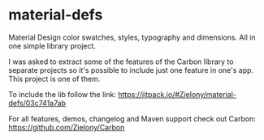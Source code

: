 # material-defs
Material Design color swatches, styles, typography and dimensions. All in one simple library project.

I was asked to extract some of the features of the Carbon library to separate projects so it's possible to include just one feature in one's app. This project is one of them. 

To include the lib follow the link: https://jitpack.io/#ZieIony/material-defs/03c741a7ab

For all features, demos, changelog and Maven support check out Carbon: https://github.com/ZieIony/Carbon
